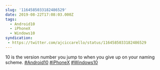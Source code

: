 ```yaml
---
slug: '1164585033182486529'
date: 2019-08-22T17:08:03.000Z
tags:
  - Android10
  - iPhoneX
  - Windows10
syndication:
 - https://twitter.com/ajciccarello/status/1164585033182486529
---
```


10 is the version number you jump to when you give up on your naming scheme.
[#Android10](/posts/tags/Android10) [#iPhoneX](/posts/tags/iPhoneX) [#Windows10](/posts/tags/Windows10)
